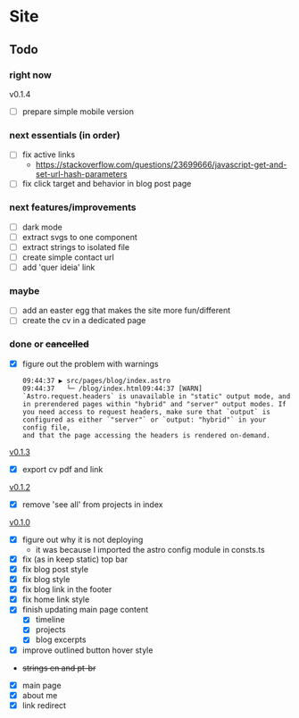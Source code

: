 # Site

## Todo

### right now

v0.1.4

- [ ] prepare simple mobile version

### next essentials (in order)

- [ ] fix active links
  - https://stackoverflow.com/questions/23699666/javascript-get-and-set-url-hash-parameters
- [ ] fix click target and behavior in blog post page

### next features/improvements

- [ ] dark mode
- [ ] extract svgs to one component
- [ ] extract strings to isolated file
- [ ] create simple contact url
- [ ] add 'quer ideia' link

### maybe

- [ ] add an easter egg that makes the site more fun/different
- [ ] create the cv in a dedicated page

### done or ~~cancelled~~

- [x] figure out the problem with warnings

      09:44:37 ▶ src/pages/blog/index.astro
      09:44:37   └─ /blog/index.html09:44:37 [WARN] `Astro.request.headers` is unavailable in "static" output mode, and in prerendered pages within "hybrid" and "server" output modes. If you need access to request headers, make sure that `output` is configured as either `"server"` or `output: "hybrid"` in your config file,
      and that the page accessing the headers is rendered on-demand.

[v0.1.3](https://marcelocra-zjpvd67wbd7t.deno.dev/)

- [x] export cv pdf and link

[v0.1.2](https://marcelocra-d271fd0hn89k.deno.dev/)

- [x] remove 'see all' from projects in index

[v0.1.0](https://marcelocra-5d6h6vwr081t.deno.dev/)

- [x] figure out why it is not deploying
  - it was because I imported the astro config module in consts.ts
- [x] fix (as in keep static) top bar
- [x] fix blog post style
- [x] fix blog style
- [x] fix blog link in the footer
- [x] fix home link style
- [x] finish updating main page content
  - [x] timeline
  - [x] projects
  - [x] blog excerpts
- [x] improve outlined button hover style
- ~~strings en and pt-br~~
- [x] main page
- [x] about me
- [x] link redirect
